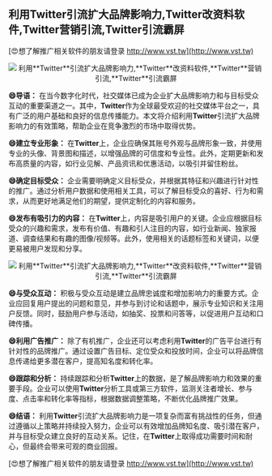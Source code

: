 ## **利用**Twitter**引流扩大品牌影响力,**Twitter**改资料软件,**Twitter**营销引流,**Twitter**引流霸屏**

[😍想了解推广相关软件的朋友请登录 http://www.vst.tw](http://www.vst.tw)

 <center><img src="https://vst.tw/MP4/tuiguang/png/0.png" alt="利用**Twitter**引流扩大品牌影响力,**Twitter**改资料软件,**Twitter**营销引流,**Twitter**引流霸屏"></center>

**😄导语：**
在当今数字化时代，社交媒体已成为企业扩大品牌影响力和与目标受众互动的重要渠道之一。其中，**Twitter**作为全球最受欢迎的社交媒体平台之一，具有广泛的用户基础和良好的信息传播能力。本文将介绍利用**Twitter**引流扩大品牌影响力的有效策略，帮助企业在竞争激烈的市场中取得优势。

**😄建立专业形象：**
在**Twitter**上，企业应确保其账号外观与品牌形象一致，并使用专业的头像、背景图和描述，以增强品牌的可信度和专业性。此外，定期更新和发布高质量的内容，如行业见解、产品资讯和优惠活动，以吸引并留住粉丝。

**😄确定目标受众：**
企业需要明确定义目标受众，并根据其特征和兴趣进行针对性的推广。通过分析用户数据和使用相关工具，可以了解目标受众的喜好、行为和需求，从而更好地满足他们的期望，提供定制化的内容和服务。

**😄发布有吸引力的内容：**
在**Twitter**上，内容是吸引用户的关键。企业应根据目标受众的兴趣和需求，发布有价值、有趣和引人注目的内容，如行业新闻、独家报道、调查结果和有趣的图像/视频等。此外，使用相关的话题标签和关键词，以便更易被用户发现和分享。

 <center><img src="https://vst.tw/MP4/tuiguang/png/4.png" alt="利用**Twitter**引流扩大品牌影响力,**Twitter**改资料软件,**Twitter**营销引流,**Twitter**引流霸屏"></center>

**😄与受众互动：**
积极与受众互动是建立品牌忠诚度和增加影响力的重要方式。企业应回复用户提出的问题和意见，并参与到讨论和话题中，展示专业知识和关注用户反馈。同时，鼓励用户参与活动，如抽奖、投票和问答等，以促进用户互动和口碑传播。

**😄利用广告推广：**
除了有机推广，企业还可以考虑利用**Twitter**的广告平台进行有针对性的品牌推广。通过设置广告目标、定位受众和投放时间，企业可以将品牌信息传递给更多潜在客户，提高知名度和转化率。

**😄跟踪和分析：**
持续跟踪和分析**Twitter**上的数据，是了解品牌影响力和效果的重要手段。企业可以使用**Twitter**分析工具或第三方软件，监测关注者增长、参与度、点击率和转化率等指标，根据数据调整策略，不断优化品牌推广效果。

**😄结语：**
利用**Twitter**引流扩大品牌影响力是一项复杂而富有挑战性的任务，但通过遵循以上策略并持续投入努力，企业可以有效增加品牌知名度、吸引潜在客户，并与目标受众建立良好的互动关系。记住，在**Twitter**上取得成功需要时间和耐心，但最终会带来可观的商业回报。

[😍想了解推广相关软件的朋友请登录 http://www.vst.tw](http://www.vst.tw)



